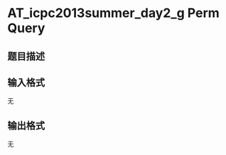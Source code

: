 # AT_icpc2013summer_day2_g Perm Query

## 题目描述

[problemUrl]: https://atcoder.jp/contests/jag2013summer-day2/tasks/icpc2013summer_day2_g

## 输入格式

无

## 输出格式

无